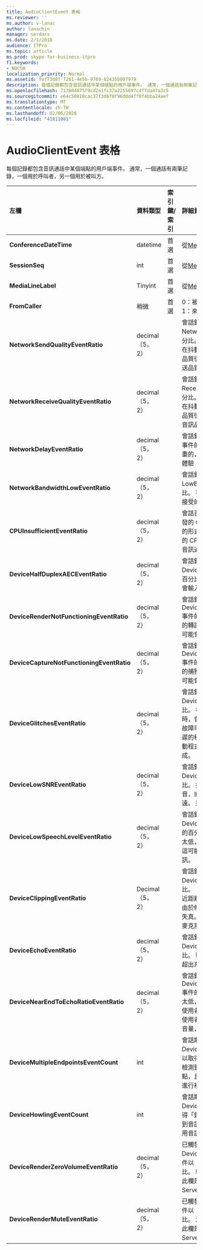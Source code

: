```yaml
---
title: AudioClientEvent 表格
ms.reviewer: ''
ms.author: v-lanac
author: lanachin
manager: serdars
ms.date: 2/1/2018
audience: ITPro
ms.topic: article
ms.prod: skype-for-business-itpro
f1.keywords:
- NOCSH
localization_priority: Normal
ms.assetid: fef73d8f-7261-4e5b-9769-82435b007979
description: 每個記錄都包含音訊通話中某個端點的用戶端事件。 通常，一個通話有兩筆記錄，一個用於呼叫者，另一個用於被叫方。
ms.openlocfilehash: 713804875f9cd2a1fc37a2255697c4ffda47a3c5
ms.sourcegitcommit: e64c50818cac37f3d6f0f96d0d4ff0f4bba24aef
ms.translationtype: MT
ms.contentlocale: zh-TW
ms.lasthandoff: 02/06/2020
ms.locfileid: "41811081"
---
```

# <a name="audioclientevent-table"></a>AudioClientEvent 表格
 
每個記錄都包含音訊通話中某個端點的用戶端事件。 通常，一個通話有兩筆記錄，一個用於呼叫者，另一個用於被叫方。
  
|**左欄**|**資料類型**|**索引鍵/索引**|**詳細資料**|
|:-----|:-----|:-----|:-----|
|**ConferenceDateTime** <br/> |datetime  <br/> |首選  <br/> |從[MediaLine 資料表](medialine-0.md)中參照。  <br/> |
|**SessionSeq** <br/> |int  <br/> |首選  <br/> |從[MediaLine 資料表](medialine-0.md)中參照。  <br/> |
|**MediaLineLabel** <br/> |Tinyint  <br/> |首選  <br/> |從[MediaLine 資料表](medialine-0.md)中參照。  <br/> |
|**FromCaller** <br/> |稍微  <br/> |首選  <br/> |0：被方程式的資料  <br/> 1：來電者的資料  <br/> |
|**NetworkSendQualityEventRatio** <br/> |decimal （5，2）  <br/> | <br/> |會話針對「錯誤」狀態觸發 NetworkSendQuality 事件的百分比。  <br/> 在抖動或資料包遺失方面的網路品質很嚴重，而且會影響音訊傳送品質。  <br/> |
|**NetworkReceiveQualityEventRatio** <br/> |decimal （5，2）  <br/> | <br/> |會話針對「錯誤」狀態觸發 ReceiveSendQuality 事件的百分比。  <br/> 在抖動或資料包遺失方面的網路品質很嚴重，而且會影響接收的音訊品質。  <br/> |
|**NetworkDelayEventRatio** <br/> |decimal （5，2）  <br/> | <br/> |會話針對「錯誤」狀態觸發延遲事件的百分比。 網路延遲是嚴重的，並防止互動式通訊而影響體驗  <br/> |
|**NetworkBandwidthLowEventRatio** <br/> |decimal （5，2）  <br/> | <br/> |會話針對「錯誤」狀態觸發 LowBandwidth 事件的百分比。 可用的頻寬不足以取得可接受的語音體驗。  <br/> |
|**CPUInsufficientEventRatio** <br/> |decimal （5，2）  <br/> | <br/> |會話百分比因「錯誤」狀態而觸發的 CPU 事件不足。 使用目前的形式和應用程式時，沒有足夠的 CPU 週期來處理。 這會導致音訊通道出現扭曲。  <br/> |
|**DeviceHalfDuplexAECEventRatio** <br/> |decimal （5，2）  <br/> | <br/> |會話針對「錯誤」狀態觸發 DeviceHalfDuplexAEC 事件的百分比。 為了防止回顯，系統會輸入半雙工。  <br/> |
|**DeviceRenderNotFunctioningEventRatio** <br/> |decimal （5，2）  <br/> | <br/> |會話針對「錯誤」狀態觸發 DeviceRenderNotFunctioning 事件的百分比。 目前用於會話的轉譯裝置無法正常運作。 這可能會導致單向音訊問題。  <br/> |
|**DeviceCaptureNotFunctioningEventRatio** <br/> |decimal （5，2）  <br/> | <br/> |會話針對「錯誤」狀態觸發 DeviceCaptureNotFunctioning 事件的百分比。 目前用於會話的捕獲裝置無法正常運作。 這可能會導致單向音訊問題。  <br/> |
|**DeviceGlitchesEventRatio** <br/> |decimal （5，2）  <br/> | <br/> |會話針對「錯誤」狀態觸發 DeviceGlitches 事件的百分比。 在轉譯造成扭曲的音訊時，會發生嚴重的問題。 這些故障可能是由驅動程式問題、延遲的程式呼叫（DPC）風暴（驅動程式）和高 CPU 使用率所造成。  <br/> |
|**DeviceLowSNREventRatio** <br/> |decimal （5，2）  <br/> | <br/> |會話針對「錯誤」狀態觸發 DeviceLowSNR 事件的百分比。 捕捉品質很差、極大雜音，或使用者正在遠離麥克風太遠。 這會造成扭曲。  <br/> |
|**DeviceLowSpeechLevelEventRatio** <br/> |decimal （5，2）  <br/> | <br/> |會話針對「錯誤」狀態觸發 DeviceLowSpeechLevel 事件的百分比。 使用者的語音等級太低，且系統無法進一步增加。 這可能會造成扭曲或視為單向音訊。  <br/> |
|**DeviceClippingEventRatio** <br/> |Decimal （5，2）  <br/> | <br/> |會話針對「錯誤」狀態觸發 DeviceClipping 事件的百分比。  <br/> 近距離語音會剪下麥克風，這是由於修剪而進行的最大終點聲音失真。 請務必避免接近結束的麥克風剪輯。  <br/> |
|**DeviceEchoEventRatio** <br/> |decimal （5，2）  <br/> | <br/> |會話針對「錯誤」狀態觸發 DeviceEchoEvent 事件的百分比。 裝置或安裝程式導致回應超出系統的補償能力。  <br/> |
|**DeviceNearEndToEchoRatioEventRatio** <br/> |decimal （5，2）  <br/> | <br/> |會話針對「錯誤」狀態觸發 DeviceNearEndToEchoRatio 事件的百分比。 使用者的語音太低，因為所捕獲的迴響會影響使用者體驗，因為它限制了中斷使用者的難易程度。 減少喇叭音量，請將麥克風移近交談者。  <br/> |
|**DeviceMultipleEndpointsEventCount** <br/> |int  <br/> ||會話期間觸發 DeviceMultipleEndpoints 事件以取得「錯誤」狀態的次數。 檢測到相同會話中有多個音訊端點，且系統已透過減少轉譯音量進行補償。  <br/> |
|**DeviceHowlingEventCount** <br/> |int  <br/> | <br/> |會話期間觸發 DeviceHowlingEvent 事件以取得「錯誤」狀態的次數。 偵測到音訊意見反應（由多個端點共用音訊路徑所致）。  <br/> |
|**DeviceRenderZeroVolumeEventRatio** <br/> |decimal （5，2）  <br/> ||已觸發 DeviceRenderZeroVolume 事件以「錯誤」狀態的會話百分比。 轉譯裝置已設定為零卷。  <br/> 此欄是在 Microsoft Lync Server 2013 中推出。  <br/> |
|**DeviceRenderMuteEventRatio** <br/> |decimal （5，2）  <br/> ||已觸發 DeviceRenderMute 事件以「錯誤」狀態的會話百分比。 渲染裝置已靜音。  <br/> 此欄是在 Microsoft Lync Server 2013 中推出。  <br/> |
   

